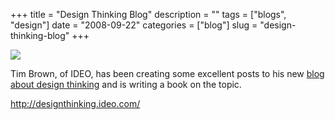 +++
title = "Design Thinking Blog"
description = ""
tags = ["blogs", "design"]
date = "2008-09-22"
categories = ["blog"]
slug = "design-thinking-blog"
+++



  <div class="notebook-screenshot"><a href="http://designthinking.ideo.com/"><img src="//media.konigi.com/bluga/wt48d7baf719ff7.jpg"/></a></div><p>Tim Brown, of IDEO, has been creating some excellent posts to his new <a href="http://designthinking.ideo.com/">blog about design thinking</a> and is writing a book on the topic.</p>
    
  <a href="http://designthinking.ideo.com/">http://designthinking.ideo.com/</a>

